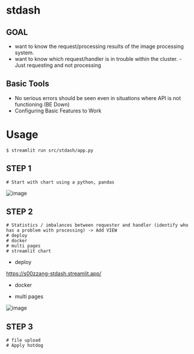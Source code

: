 # stdash

## GOAL
+ want to know the request/processing results of the image processing system.
+ want to know which request/handler is in trouble within the cluster. - Just requesting and not processing

## Basic Tools
+ No serious errors should be seen even in situations where API is not functioning (BE Down)
+ Configuring Basic Features to Work

# Usage
```
$ streamlit run src/stdash/app.py
```

## STEP 1
```
# Start with chart using a python, pandas
```
![image](https://github.com/user-attachments/assets/11e8cfa7-4be1-45ee-9abc-a858d7d837b3)



## STEP 2
```
# Statistics / imbalances between requester and handler (identify who has a problem with processing) -> Add VIEW
# deploy
# docker
# multi pages
# streamlit chart
```
+ deploy
  
https://s00zzang-stdash.streamlit.app/

+ docker


+ multi pages

![image](https://github.com/user-attachments/assets/f069527f-bb8c-4a9c-8281-72fb1d689e5e)

  
## STEP 3
```
# file upload
# Apply hotdog 
```
